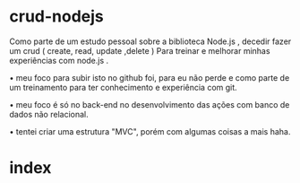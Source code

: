 # crud-nodejs
 Como parte de um estudo pessoal sobre a biblioteca Node.js , decedir fazer um crud ( create, read, update ,delete )
Para treinar e melhorar minhas experiências com node.js .

 • meu foco para subir isto no github foi, para eu não perde e como parte de um treinamento para ter conhecimento e experiência com git.

 • meu foco é só no back-end no desenvolvimento das ações com banco de dados não relacional.
 
 • tentei criar uma estrutura "MVC", porém com algumas coisas a mais haha.


# index
